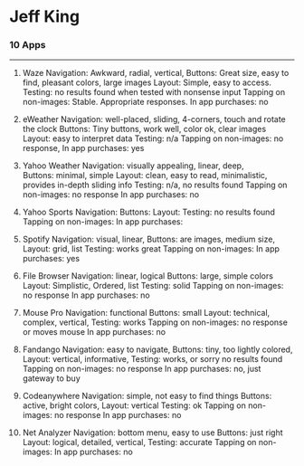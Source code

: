 # Jeff King

### 10 Apps
---
1. Waze
	Navigation: Awkward, radial, vertical,
	Buttons: Great size, easy to find, pleasant colors, large images
	Layout: Simple, easy to access.
	Testing: no results found when tested with nonsense input 
	Tapping on non-images: Stable. Appropriate responses.
	In app purchases: no

2. eWeather
	Navigation: well-placed, sliding, 4-corners, touch and rotate the clock
	Buttons: Tiny buttons, work well, color ok, clear images
	Layout: easy to interpret data
	Testing: n/a
	Tapping on non-images: no response, 
	In app purchases: yes

3. Yahoo Weather
	Navigation: visually appealing, linear, deep,  
	Buttons: minimal, simple
	Layout: clean, easy to read, minimalistic, provides in-depth sliding info
	Testing: n/a, no results found
	Tapping on non-images: no response
	In app purchases: no

4. Yahoo Sports
	Navigation:
	Buttons:
	Layout:
	Testing: no results found
	Tapping on non-images:
	In app purchases:

5. Spotify
	Navigation: visual, linear, 
	Buttons: are images, medium size, 
	Layout: grid, list
	Testing: works great
	Tapping on non-images: 
	In app purchases: yes

6. File Browser
	Navigation: linear, logical
	Buttons: large, simple colors
	Layout: Simplistic, Ordered, list
	Testing: solid
	Tapping on non-images: no response
	In app purchases: no

7. Mouse Pro
	Navigation: functional
	Buttons: small
	Layout: technical, complex, vertical,
	Testing: works
	Tapping on non-images: no response or moves mouse
	In app purchases: no

8. Fandango
	Navigation: easy to navigate, 
	Buttons: tiny, too lightly colored, 
	Layout: vertical, informative, 
	Testing: works, or sorry no results found
	Tapping on non-images: no response
	In app purchases: no, just gateway to buy

9. Codeanywhere
	Navigation: simple, not easy to find things
	Buttons: active, bright colors,
	Layout: vertical
	Testing: ok
	Tapping on non-images: no response
	In app purchases: no

10. Net Analyzer
	Navigation: bottom menu, easy to use
	Buttons: just right 
	Layout: logical, detailed, vertical,
	Testing: accurate
	Tapping on non-images:
	In app purchases: no